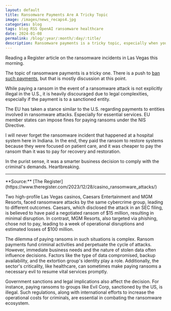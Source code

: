 ```yaml
---
layout: default
title: Ransomware Payments Are A Tricky Topic
image: /images/news_recaps4.jpg
categories: blog
tags: blog RSS OpenAI ransomware healthcare
date: 2024-01-08
permalink: /blog/:year/:month/:day/:title/
description: Ransomware payments is a tricky topic, especially when you consider the nature of the organization hit.
---
```


Reading a Register article on the ransomware incidents in Las Vegas this morning.

The topic of ransomware payments is a tricky one. There is a push to [ban such payments](https://technicaloutcast.com/blog/2024/01/04/Vendor-Calls-For-Ransom-Payment-Ban/), but that is mostly discussion at this point.

While paying a ransom in the event of a ransomware attack is not explicitly illegal in the U.S., it is heavily discouraged due to legal complexities, especially if the payment is to a sanctioned entity.

The EU has taken a stance similar to the U.S. regarding payments to entities involved in ransomware attacks. Especially for essential services. EU member states can impose fines for paying ransoms under the NIS Directive.

I will never forget the ransomware incident that happened at a hospital system here in Indiana. In the end, they paid the ransom to restore systems because they were focused on patient care, and it was cheaper to pay the ransom than it was to pay for recovery and restoration.

In the purist sense, it was a smarter business decision to comply with the criminal's demands. Heartbreaking.

<hr>
**Source:** [The Register](https://www.theregister.com/2023/12/28/casino_ransomware_attacks/)

Two high-profile Las Vegas casinos, Caesars Entertainment and MGM Resorts, faced ransomware attacks by the same cybercrime group, leading to different outcomes. Caesars, which disclosed the attack in an SEC filing, is believed to have paid a negotiated ransom of $15 million, resulting in minimal disruption. In contrast, MGM Resorts, also targeted via phishing, chose not to pay, leading to a week of operational disruptions and estimated losses of $100 million.

The dilemma of paying ransoms in such situations is complex. Ransom payments fund criminal activities and perpetuate the cycle of attacks. However, immediate business needs and the nature of stolen data often influence decisions. Factors like the type of data compromised, backup availability, and the extortion group's identity play a role. Additionally, the sector's criticality, like healthcare, can sometimes make paying ransoms a necessary evil to resume vital services promptly.

Government sanctions and legal implications also affect the decision. For instance, paying ransoms to groups like Evil Corp, sanctioned by the US, is illegal. Such regulations, along with international efforts to increase the operational costs for criminals, are essential in combating the ransomware ecosystem.
